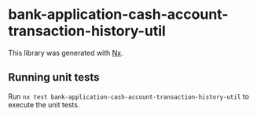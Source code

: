 # bank-application-cash-account-transaction-history-util

This library was generated with [Nx](https://nx.dev).

## Running unit tests

Run `nx test bank-application-cash-account-transaction-history-util` to execute the unit tests.

